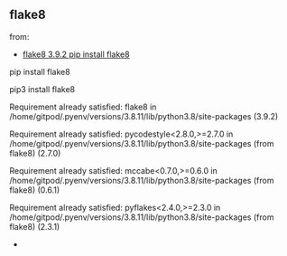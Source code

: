 ## flake8

from:
- [flake8 3.9.2 pip install flake8](https://pypi.org/project/flake8/)

pip install flake8

pip3 install flake8

Requirement already satisfied: flake8 in /home/gitpod/.pyenv/versions/3.8.11/lib/python3.8/site-packages (3.9.2)

Requirement already satisfied: pycodestyle<2.8.0,>=2.7.0 in /home/gitpod/.pyenv/versions/3.8.11/lib/python3.8/site-packages (from flake8) (2.7.0)

Requirement already satisfied: mccabe<0.7.0,>=0.6.0 in /home/gitpod/.pyenv/versions/3.8.11/lib/python3.8/site-packages (from flake8) (0.6.1)

Requirement already satisfied: pyflakes<2.4.0,>=2.3.0 in /home/gitpod/.pyenv/versions/3.8.11/lib/python3.8/site-packages (from flake8) (2.3.1)

- [](https://stackoverflow.com/questions/49270195/how-to-config-flake8-for-python-2-and-python-3-projects)